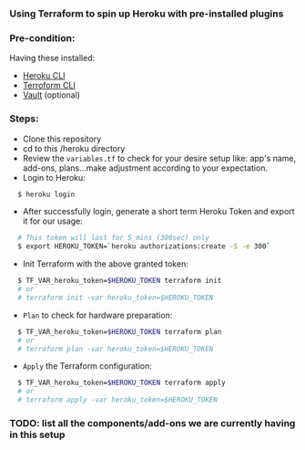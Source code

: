 ### Using Terraform to spin up Heroku with pre-installed plugins

### Pre-condition:
Having these installed:
- [Heroku CLI](https://devcenter.heroku.com/categories/command-line)
- [Terroform CLI](https://www.terraform.io/downloads.html)
- [Vault](https://www.vaultproject.io/downloads.html) (optional)

### Steps:
- Clone this repository
- cd to this /heroku directory
- Review the `variables.tf` to check for your desire setup like: app's name, add-ons, plans...make adjustment according to your expectation.
- Login to Heroku:

```bash
  $ heroku login
```

- After successfully login, generate a short term Heroku Token and export it for our usage:

```bash
  # This token will last for 5 mins (300sec) only
  $ export HEROKU_TOKEN=`heroku authorizations:create -S -e 300`
```

- Init Terraform with the above granted token:

```bash
  $ TF_VAR_heroku_token=$HEROKU_TOKEN terraform init
  # or
  # terraform init -var heroku_token=$HEROKU_TOKEN
```

- `Plan` to check for hardware preparation:

```bash
  $ TF_VAR_heroku_token=$HEROKU_TOKEN terraform plan
  # or
  # terraform plan -var heroku_token=$HEROKU_TOKEN
```

- `Apply` the Terraform configuration:

```bash
  $ TF_VAR_heroku_token=$HEROKU_TOKEN terraform apply
  # or
  # terraform apply -var heroku_token=$HEROKU_TOKEN
```

### TODO: list all the components/add-ons we are currently having in this setup